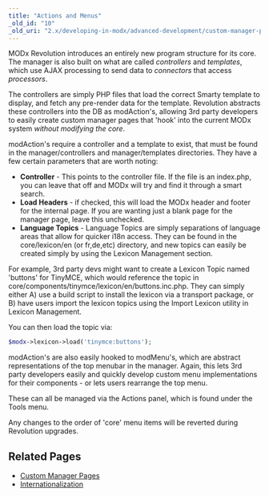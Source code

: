 ```yaml
---
title: "Actions and Menus"
_old_id: "10"
_old_uri: "2.x/developing-in-modx/advanced-development/custom-manager-pages/actions-and-menus"
---
```


MODx Revolution introduces an entirely new program structure for its core. The manager is also built on what are called _controllers_ and _templates_, which use AJAX processing to send data to _connectors_ that access _processors_.

The controllers are simply PHP files that load the correct Smarty template to display, and fetch any pre-render data for the template. Revolution abstracts these controllers into the DB as modAction's, allowing 3rd party developers to easily create custom manager pages that 'hook' into the current MODx system _without modifying the core_.

modAction's require a controller and a template to exist, that must be found in the manager/controllers and manager/templates directories. They have a few certain parameters that are worth noting:

- **Controller** - This points to the controller file. If the file is an index.php, you can leave that off and MODx will try and find it through a smart search.
- **Load Headers** - if checked, this will load the MODx header and footer for the internal page. If you are wanting just a blank page for the manager page, leave this unchecked.
- **Language Topics** - Language Topics are simply separations of language areas that allow for quicker i18n access. They can be found in the core/lexicon/en (or fr,de,etc) directory, and new topics can easily be created simply by using the Lexicon Management section.

For example, 3rd party devs might want to create a Lexicon Topic named 'buttons' for TinyMCE, which would reference the topic in core/components/tinymce/lexicon/en/buttons.inc.php. They can simply either A) use a build script to install the lexicon via a transport package, or B) have users import the lexicon topics using the Import Lexicon utility in Lexicon Management.

You can then load the topic via:

``` php 
$modx->lexicon->load('tinymce:buttons');
```

modAction's are also easily hooked to modMenu's, which are abstract representations of the top menubar in the manager. Again, this lets 3rd party developers easily and quickly develop custom menu implementations for their components - or lets users rearrange the top menu.

These can all be managed via the Actions panel, which is found under the Tools menu.

Any changes to the order of 'core' menu items will be reverted during Revolution upgrades.

## Related Pages

- [Custom Manager Pages](developing-in-modx/advanced-development/custom-manager-pages "Custom Manager Pages")
- [Internationalization](developing-in-modx/advanced-development/internationalization "Internationalization")